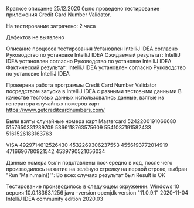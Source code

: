 Краткое описание
25.12.2020 было проведено тестирование приложения Credit Card Number Validator.

На тестирование затрачено: 2 часа

Дефектов не выявлено

Описание процесса тестирования
Установлен IntelliJ IDEA согласно Руководство по установке IntelliJ IDEA
Ожидаемый результат: IntelliJ IDEA установлен согласно Руководство по установке IntelliJ IDEA
Фактический  результат: IntelliJ IDEA установлен согласно Руководство по установке IntelliJ IDEA

Проверена работа программы Credit Card Number Validator посредством запуска в IntelliJ IDEA с разными тестовыми данными
В качестве тестовых данных использовались данные, взятые из генератора случайных номеров карт https://www.getcreditcardnumbers.com/

Были взяты  случайные номера карт Mastercard 
5242200191066680
5157650331239709
5366118763575609
5541037191582433
5161526183163763

VISA
4929714612526430
4532269306237553
4556193772014919
4716696780921542
4539790521056034

Данные номера были подставлены  поочередно в код, после чего производилось нажатие на зелёную стрелку на первой строке, выбран "Run 'Main.main()'":
Во всех случаях результат был Result is OK

Тестирование производилось в следующем окружении:
Windows 10 версия 10.0.18363.1256
java -version openjdk version "11.0.9.1" 2020-11-04
IntelliJ IDEA community edition 2020.03 

